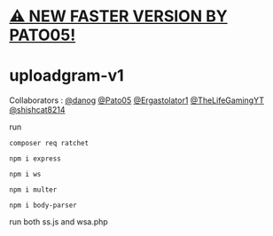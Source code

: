 # [⚠️ NEW FASTER VERSION BY PATO05!](https://uploadgram.me)
# uploadgram-v1

Collaborators : [@danog](https://github.com/danog) [@Pato05](https://github.com/Pato05) [@Ergastolator1](https://github.com/Ergastolator1) [@TheLifeGamingYT](https://github.com/TheLifeGamingYT) [@shishcat8214](https://github.com/ShiSHcat)

run 
```
composer req ratchet

npm i express

npm i ws

npm i multer

npm i body-parser
```

run both ss.js and wsa.php

